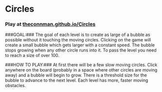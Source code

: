 Circles
=======

### Play at [theconnman.github.io/Circles](https://theconnman.github.io/Circles/) ###

###GOAL:###
The goal of each level is to create as large of a bubble as possible without it touching the moving circles. Clicking on the game will create a small bubble which gets larger with a constant speed. The bubble stops growing when any other circle runs into it. To pass the level you need to reach a size of over 100.

###HOW TO PLAY:###
At first there will be a few slow moving circles. Click anywhere on the board (probably in a space where other circles are moving away) and a bubble will begin to grow. There is a threshold size for the bubble to advance to the next level. Each level has more, faster moving obstacles.